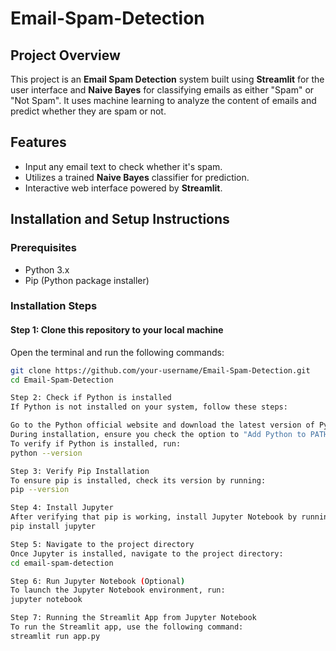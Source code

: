 # Email-Spam-Detection

## Project Overview
This project is an **Email Spam Detection** system built using **Streamlit** for the user interface and **Naive Bayes** for classifying emails as either "Spam" or "Not Spam". It uses machine learning to analyze the content of emails and predict whether they are spam or not.

## Features
- Input any email text to check whether it's spam.
- Utilizes a trained **Naive Bayes** classifier for prediction.
- Interactive web interface powered by **Streamlit**.

## Installation and Setup Instructions

### Prerequisites
- Python 3.x
- Pip (Python package installer)

### Installation Steps

#### Step 1: Clone this repository to your local machine
Open the terminal and run the following commands:
```bash
git clone https://github.com/your-username/Email-Spam-Detection.git
cd Email-Spam-Detection

Step 2: Check if Python is installed
If Python is not installed on your system, follow these steps:

Go to the Python official website and download the latest version of Python.
During installation, ensure you check the option to "Add Python to PATH".
To verify if Python is installed, run:
python --version

Step 3: Verify Pip Installation
To ensure pip is installed, check its version by running:
pip --version

Step 4: Install Jupyter
After verifying that pip is working, install Jupyter Notebook by running:
pip install jupyter

Step 5: Navigate to the project directory
Once Jupyter is installed, navigate to the project directory:
cd email-spam-detection

Step 6: Run Jupyter Notebook (Optional)
To launch the Jupyter Notebook environment, run:
jupyter notebook

Step 7: Running the Streamlit App from Jupyter Notebook
To run the Streamlit app, use the following command:
streamlit run app.py



